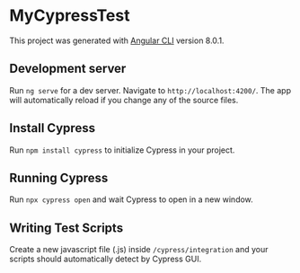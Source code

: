 # MyCypressTest

This project was generated with [Angular CLI](https://github.com/angular/angular-cli) version 8.0.1.

## Development server

Run `ng serve` for a dev server. Navigate to `http://localhost:4200/`. The app will automatically reload if you change any of the source files.

## Install Cypress

Run `npm install cypress` to initialize Cypress in your project.


## Running Cypress

Run `npx cypress open` and wait Cypress to open in a new window.

## Writing Test Scripts

Create a new javascript file (.js) inside `/cypress/integration` and your scripts should automatically detect by Cypress GUI.

